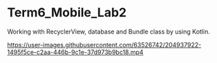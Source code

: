 # Term6_Mobile_Lab2
Working with RecyclerView, database and Bundle class by using Kotlin.


https://user-images.githubusercontent.com/63526742/204937922-1495f5ce-c2aa-446b-9c1e-37d973b9bc18.mp4

